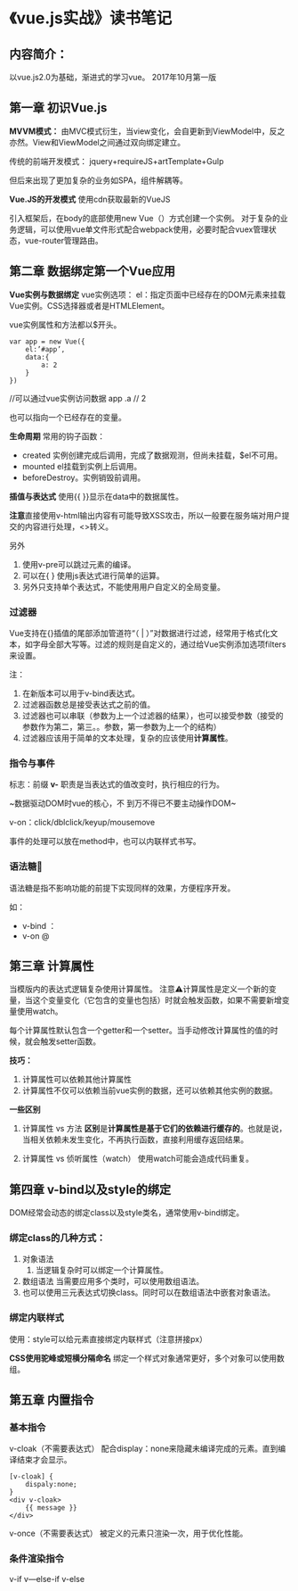 #  《vue.js实战》读书笔记

## 内容简介：
以vue.js2.0为基础，渐进式的学习vue。
2017年10月第一版

## 第一章 初识Vue.js
**MVVM模式：**
由MVC模式衍生，当view变化，会自更新到ViewModel中，反之亦然。View和ViewModel之间通过双向绑定建立。

传统的前端开发模式：
jquery+requireJS+artTemplate+Gulp

但后来出现了更加复杂的业务如SPA，组件解耦等。

**Vue.JS的开发模式**
使用cdn获取最新的VueJS

引入框架后，在body的底部使用new Vue（）方式创建一个实例。
对于复杂的业务逻辑，可以使用vue单文件形式配合webpack使用，必要时配合vuex管理状态，vue-router管理路由。

## 第二章 数据绑定第一个Vue应用
**Vue实例与数据绑定**
vue实例选项：
el：指定页面中已经存在的DOM元素来挂载Vue实例。CSS选择器或者是HTMLElement。

vue实例属性和方法都以$开头。
```
var app = new Vue({
	el:’#app’,
	data:{
		a: 2
	}
})
```
//可以通过vue实例访问数据
app	.a 	// 2

也可以指向一个已经存在的变量。

**生命周期**
常用的钩子函数：
* created  实例创建完成后调用，完成了数据观测，但尚未挂载，$el不可用。
* mounted  el挂载到实例上后调用。
* beforeDestroy。实例销毁前调用。

**插值与表达式**
使用{{ }}显示在data中的数据属性。

**注意**直接使用v-html输出内容有可能导致XSS攻击，所以一般要在服务端对用户提交的内容进行处理，<>转义。

另外
1. 使用v-pre可以跳过元素的编译。
2. 可以在{ } 使用js表达式进行简单的运算。
3. 另外只支持单个表达式，不能使用用户自定义的全局变量。

### 过滤器
Vue支持在{}插值的尾部添加管道符“（ | ）”对数据进行过滤，经常用于格式化文本，如字母全部大写等。过滤的规则是自定义的，通过给Vue实例添加选项filters来设置。

注：
1. 在新版本可以用于v-bind表达式。
2. 过滤器函数总是接受表达式之前的值。
3. 过滤器也可以串联（参数为上一个过滤器的结果），也可以接受参数（接受的参数作为第二，第三。。参数，第一参数为上一个的结构）
4. 过滤器应该用于简单的文本处理，复杂的应该使用**计算属性**。

### 指令与事件
标志：前缀 **v-**
职责是当表达式的值改变时，执行相应的行为。

~数据驱动DOM时vue的核心，不 到万不得已不要主动操作DOM~

v-on：click/dblclick/keyup/mousemove

事件的处理可以放在method中，也可以内联样式书写。

### 语法糖🍬
语法糖是指不影响功能的前提下实现同样的效果，方便程序开发。

如：
* v-bind     ：
* v-on         @


## 第三章 计算属性
  当模版内的表达式逻辑复杂使用计算属性。
  注意⚠️计算属性是定义一个新的变量，当这个变量变化（它包含的变量也包括）时就会触发函数，如果不需要新增变量使用watch。

每个计算属性默认包含一个getter和一个setter。当手动修改计算属性的值的时候，就会触发setter函数。

**技巧：**
1. 计算属性可以依赖其他计算属性
2. 计算属性不仅可以依赖当前vue实例的数据，还可以依赖其他实例的数据。

**一些区别**
1. 计算属性 vs 方法
**区别**是**计算属性是基于它们的依赖进行缓存的**。也就是说，当相关依赖未发生变化，不再执行函数，直接利用缓存返回结果。

2. 计算属性 vs 侦听属性（watch）
 使用watch可能会造成代码重复。

## 第四章 v-bind以及style的绑定
  DOM经常会动态的绑定class以及style类名，通常使用v-bind绑定。

### 绑定class的几种方式：
1. 对象语法
	1. 当逻辑复杂时可以绑定一个计算属性。
2. 数组语法
当需要应用多个类时，可以使用数组语法。
3. 也可以使用三元表达式切换class。同时可以在数组语法中嵌套对象语法。

### 绑定内联样式
使用：style可以给元素直接绑定内联样式（注意拼接px）

**CSS使用驼峰或短横分隔命名**
绑定一个样式对象通常更好，多个对象可以使用数组。


## 第五章 内置指令
### 基本指令
v-cloak（不需要表达式）
配合display：none来隐藏未编译完成的元素。直到编译结束才会显示。
```
[v-cloak] {
	dispaly:none;
}
<div v-cloak>
	{{ message }}
</div>
```

v-once（不需要表达式）
被定义的元素只渲染一次，用于优化性能。

### 条件渲染指令
v-if v—else-if v-else









